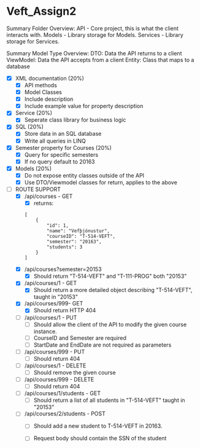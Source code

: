 # Veft_Assign2

Summary Folder Overview:
    API         - Core project, this is what the client interacts with.
    Models      - Library storage for Models.
    Services    - Library storage for Services.

Summary Model Type Overview:
    DTO:        Data the API returns to a client
    ViewModel:  Data the API accepts from a client
    Entity:     Class that maps to a database   

- [x] XML documentation (20%)
    - [x] API methods
    - [x] Model Classes
    - [x] Include description
    - [x] Include example value for property description
- [x] Service (20%)
    - [x] Seperate class library for business logic
- [x] SQL (20%)
    - [x] Store data in an SQL database
    - [x] Write all queries in LINQ
- [x] Semester property for Courses (20%)
    - [x] Query for specific semesters
    - [x] If no query default to 20163
- [x] Models (20%)
    - [x] Do not expose entity classes outside of the API
    - [x] Use DTO/Viewmodel classes for return, applies to the above

- [ ] ROUTE SUPPORT
    - [x] /api/courses - GET
        - [x] returns:
        ```
        [
            {
                "id": 1,
                "name": "Vefþjónustur",
                "courseID": "T-514-VEFT",
                "semester": "20163",
                "students": 3
            }
        ]
        ```
    - [x] /api/courses?semester=20153
        - [x] Should return "T-514-VEFT" and "T-111-PROG" both "20153" 
    - [x] /api/courses/1 - GET
        - [x] Should return a more detailed object describing "T-514-VEFT", taught in "20153"
    - [x] /api/courses/999- GET
        - [x] Should return HTTP 404
    - [ ] /api/courses/1 - PUT
        - [ ] Should allow the client of the API to modify the given course instance.
        - [ ] CourseID and Semester are required
        - [ ] StartDate and EndDate are not required as parameters
    - [ ] /api/courses/999 - PUT
        - [ ] Should return 404
    - [ ] /api/courses/1 - DELETE
        - [ ] Should remove the given course
    - [ ] /api/courses/999 - DELETE
        - [ ] Should return 404
    - [ ] /api/courses/1/students - GET
        - [ ] Should return a list of all students in "T-514-VEFT" taught in "20153"
    - [ ] /api/courses/2/students - POST
        - [ ] Should add a new student to T-514-VEFT in 20163.
        - [ ] Request body should contain the SSN of the student 
     
